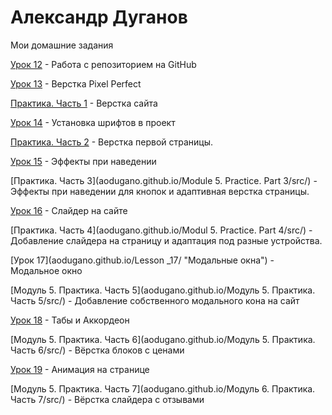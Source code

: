 
# Александр Дуганов
Мои домашние задания

[Урок 12](aodugano.github.io/Lesson_12/src "Первый статичный сайт на Bootstrap") - Работа с репозиторием на GitHub

[Урок 13](aodugano.github.io/Lesson_13/src "Адаптивная верстка") - Верстка Pixel Perfect

[Практика. Часть 1](aodugano.github.io/Practice/src/) - Верстка сайта

[Урок 14](aodugano.github.io/Lesson_14/ "Модуль 5") - Установка шрифтов в проект

[Практика. Часть 2](aodugano.github.io/Practice/src) - Верстка первой страницы.

[Урок 15](aodugano.github.io/Lesson_15/ "Псевдоклассы") - Эффекты при наведении

[Практика. Часть 3](aodugano.github.io/Module 5. Practice. Part 3/src/) - Эффекты при наведении для кнопок и адаптивная верстка страницы.

[Урок 16](aodugano.github.io/Lesson_16/ "Слайдер на сайте") - Слайдер на сайте

[Практика. Часть 4](aodugano.github.io/Modul 5. Practice. Part 4/src/) - Добавление слайдера на страницу и адаптация под разные устройства.

[Урок 17](aodugano.github.io/Lesson _17/ "Модальные окна") - Модальное окно

[Модуль 5. Практика. Часть 5](aodugano.github.io/Модуль 5. Практика. Часть 5/src/) - Добавление собственного модального кона на сайт

[Урок 18](aodugano.github.io/Lesson_18/ "Табы и Аккордеон") - Табы и Аккордеон

[Модуль 5. Практика. Часть 6](aodugano.github.io/Модуль 5. Практика. Часть 6/src/) - Вёрстка блоков с ценами

[Урок 19](aodugano.github.io/Lesson_19/ "Анимация") - Анимация на странице

[Модуль 5. Практика. Часть 7](aodugano.github.io/Модуль 6. Практика. Часть 7/src/) - Вёрстка слайдера с отзывами
